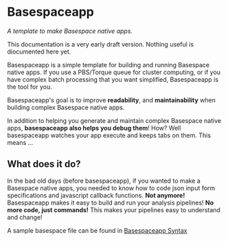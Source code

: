 # Basespaceapp

*A template to make Basespace native apps.*

This documentation is a very early draft version. Nothing useful is diocumented here yet.

Basespaceapp is a simple template for building and running Basespace native apps. If you use a PBS/Torque queue for cluster computing, or if you have complex batch processing that you want simplified, Basespaceapp is the tool for you.

Basespaceapp's goal is to improve **readability**, and **maintainability** when building complex Basespace native apps.

In addition to helping you generate and maintain complex Basespace native apps, **basespaceapp also helps you debug them**! How? Well basespaceapp watches your app execute and keeps tabs on them. This means ...


## What does it do?

In the bad old days (before basespaceapp), if you wanted to make a Basespace native apps, you needed to know how to code json input form specifications and javascript callback functions. **Not anymore!** Basespaceapp makes it easy to build and run your analysis pipelines! **No more code, just commands!** This makes your pipelines easy to understand and change!

A sample basespace file can be found in [Basespaceapp Syntax](syntax.html)

